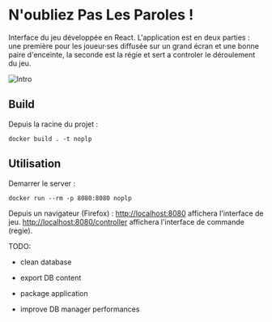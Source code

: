 # N'oubliez Pas Les Paroles !

Interface du jeu développée en React. L'application est en deux parties : une première pour les joueur·ses diffusée sur un grand écran et une bonne paire d'enceinte, la seconde est la régie et sert a controler le déroulement du jeu.

![Intro](intro.gif)

## Build

Depuis la racine du projet :

```shell
docker build . -t noplp
```

## Utilisation

Demarrer le server : 

```shell
docker run --rm -p 8080:8080 noplp
```

Depuis un navigateur (Firefox) : [http://localhost:8080](http://localhost:8080) affichera l'interface de jeu.  [http://localhost:8080/controller](http://localhost:8080/controller) affichera l'interface de commande (regie).


TODO:
- clean database
- export DB content
- package application

- improve DB manager performances